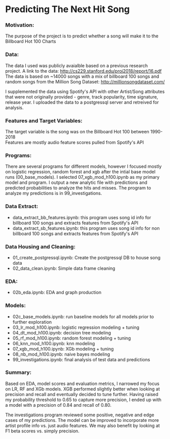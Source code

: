 # Predicting The Next Hit Song

### Motivation:<br>
The purpose of the project is to predict whether a song will make it to the Billboard Hot 100 Charts

### Data:<br>
The data I used was publicly avaialble based on a previous research project. A link to the data: http://cs229.stanford.edu/proj2018/report/16.pdf<br>
The data is based on ~14000 songs with a mix of billboard 100 songs and random songs from the Million Song Dataset: http://millionsongdataset.com/

I supplemented the data using Spotify's API with other Artist/Song attributes that were not originally provided - genre, track popularity, time signature, release year. I uploaded the data to a postgressql server and retreived for analysis.

### Features and Target Variables:<br>
The target variable is the song was on the Billboard Hot 100 between 1990-2018<br>
Features are mostly audio feature scores pulled from Spotify's API

### Programs:<br>
There are several programs for different models, however I focused mostly on logistic regression, random forest and xgb after the intial 
base model runs (00_base_models). I selected 07_xgb_mod_h100.ipynb as my primary model and program. I output a new analytic file with predictions and predicted probabilities to analyze the hits and misses. The program to analyze my predictions is in 99_investigations.

### Data Extract:<br>
* data_extract_bb_features.ipynb: this program uses song id info for billboard 100 songs and extracts features from Spotify's API<br>
* data_extract_sb_features.ipynb:  this program uses song id info for non billboard 100 songs and extracts features from Spotify's API

### Data Housing and Cleaning:<br>
* 01_create_postgressql.ipynb: Create the postgressql DB to house song data<br>
* 02_data_clean.ipynb: Simple data frame cleaning

### EDA:<br>
* 02b_eda.ipynb: EDA and graph production

### Models:<br>
* 02c_base_models.ipynb: run baseline models for all models prior to further exploration<br>
* 03_lr_mod_h100.ipynb: logistic regression modeling + tuning<br>
* 04_dt_mod_h100.ipynb: decision tree modeling<br>
* 05_rf_mod_h100.ipynb: random forest modeling + tuning<br>
* 06_knn_mod_h100.ipynb: knn modeling<br>
* 07_xgb_mod_h100.ipynb: XGb modeling + tuning<br>
* 08_nb_mod_h100.ipynb: naive bayes modeling<br>
* 99_investigations.ipynb: final analysis of test data and predictions

### Summary:<br>
Based on EDA, model scores and evaluation metrics, I narrowed my focus on LR, RF and XGb models. 
XGB performed slightly better when looking at precision and recall and eventually decided to tune further.
Having raised my probability threshold to 0.65 to capture more precision, I ended up with a model with a precision of 0.84 and recall of 0.80.

The investigations program reviewed some positive, negative and edge cases of my predictions.
The model can be improved to incorporate more artist profile info vs. just audio features.
We may also benefit by looking at F1 beta scores vs. simply precision.
